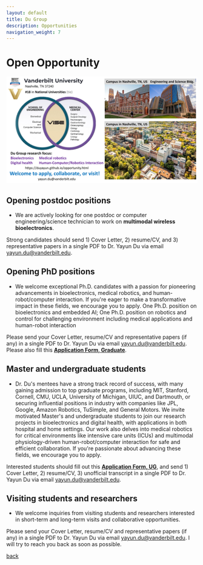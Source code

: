 ```yaml
---
layout: default
title: Du Group
description: Opportunities
navigation_weight: 7
---
```


# Open Opportunity
![openning](vanderbilt_ad.jpg) 


## Opening postdoc positions
* We are actively looking for one postdoc or computer engineering/science technician to work on **multimodal wireless bioelectronics**. 

Strong candidates should send 1) Cover Letter, 2) resume/CV, and 3) representative papers in a single PDF to Dr. Yayun Du via email yayun.du@vanderbilt.edu. 

## Opening PhD positions
* We welcome exceptional Ph.D. candidates with a passion for pioneering advancements in bioelectronics, medical robotics, and human-robot/computer interaction. If you're eager to make a transformative impact in these fields, we encourage you to apply. One Ph.D. position on bioelectronics and embedded AI; One Ph.D. position on robotics and control for challenging environment including medical applications and human-robot interaction


Please send your Cover Letter, resume/CV and representative papers (if any) in a single PDF to Dr. Yayun Du via email yayun.du@vanderbilt.edu. Please also fill this [**Application Form, Graduate**](https://docs.google.com/forms/d/e/1FAIpQLSe2R8mHHPZ7_6N7D8787DcqJr44bk4RXI-nqb5jpJEmQChdRg/viewform?vc=0&c=0&w=1&flr=0). 

## Master and undergraduate students
* Dr. Du's mentees have a strong track record of success, with many gaining admission to top graduate programs, including MIT, Stanford, Cornell, CMU, UCLA, University of Michigan, UIUC, and Dartmouth, or securing influential positions in industry with companies like JPL, Google, Amazon Robotics, TuSimple, and General Motors. We invite motivated Master's and undergraduate students to join our research projects in bioelectronics and digital health, with applications in both hospital and home settings. Our work also delves into medical robotics for critical environments like intensive care units (ICUs) and multimodal physiology-driven human-robot/computer interaction for safe and efficient collaboration. If you're passionate about advancing these fields, we encourage you to apply.

Interested students should fill out this [**Application Form, UG**](https://docs.google.com/forms/d/e/1FAIpQLSe2R8mHHPZ7_6N7D8787DcqJr44bk4RXI-nqb5jpJEmQChdRg/viewform?vc=0&c=0&w=1&flr=0), and send 1) Cover Letter, 2) resume/CV, 3) unofficial transcript in a single PDF to Dr. Yayun Du via email yayun.du@vanderbilt.edu. 


## Visiting students and researchers
* We welcome inquiries from visiting students and researchers interested in short-term and long-term visits and collaborative opportunities. 

Please send your Cover Letter, resume/CV and representative papers (if any) in a single PDF to Dr. Yayun Du via email yayun.du@vanderbilt.edu. I will try to reach you back as soon as possible.

[back](./)
